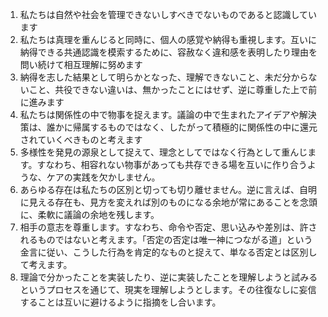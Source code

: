 1. 私たちは自然や社会を管理できないしすべきでないものであると認識しています
2. 私たちは真理を重んじると同時に、個人の感覚や納得も重視します。互いに納得できる共通認識を模索するために、容赦なく違和感を表明したり理由を問い続けて相互理解に努めます
3. 納得を志した結果として明らかとなった、理解できないこと、未だ分からないこと、共役できない違いは、無かったことにはせず、逆に尊重した上で前に進みます
4. 私たちは関係性の中で物事を捉えます。議論の中で生まれたアイデアや解決策は、誰かに帰属するものではなく、したがって積極的に関係性の中に還元されていくべきものと考えます
5. 多様性を発見の源泉として捉えて、理念としてではなく行為として重んじます。すなわち、相容れない物事があっても共存できる場を互いに作り合うような、ケアの実践を欠かしません。
6. あらゆる存在は私たちの区別と切っても切り離せません。逆に言えば、自明に見える存在も、見方を変えれば別のものになる余地が常にあることを念頭に、柔軟に議論の余地を残します。
7. 相手の意志を尊重します。すなわち、命令や否定、思い込みや差別は、許されるものではないと考えます。「否定の否定は唯一神につながる道」という金言に従い、こうした行為を肯定的なものと捉えて、単なる否定とは区別して考えます。
8. 理論で分かったことを実装したり、逆に実装したことを理解しようと試みるというプロセスを通じて、現実を理解しようとします。その往復なしに妄信することは互いに避けるように指摘をし合います。
